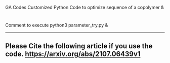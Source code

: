  GA Codes
Customized Python Code to optimize sequence of a copolymer & 
#
Comment to execute
python3 parameter_try.py &  
	
-----------------------------------------------------------
Please Cite the following article if you use the code.
https://arxiv.org/abs/2107.06439v1 
-----------------------------------------------------------
